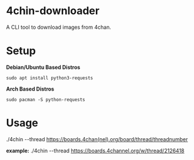 # 4chin-downloader
A CLI tool to download images from 4chan.


# Setup

**__Debian/Ubuntu Based Distros__**

`sudo apt install python3-requests`

**__Arch Based Distros__**

`sudo pacman -S python-requests`




# Usage
./4chin --thread https://boards.4chan(nel).org/board/thread/threadnumber

__example:__
./4chin --thread https://boards.4channel.org/w/thread/2126418
